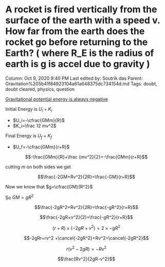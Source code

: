 # A rocket is fired vertically from the surface of the earth with a speed v. How far from the earth does the rocket go before returning to the Earth? ( where R_E is the radius of earth is g is accel due to gravity )

Column: Oct 9, 2020 9:40 PM
Last edited by: Soutrik das
Parent: Gravitation%205b41f84923104a61a648375dc734154d.md
Tags: doubt, doubt cleared, physics, question

[Gravitational potential energy is always negative](https://www.notion.so/soutrik/Gravitation-5b41f84923104a61a648375dc734154d#c4efdf167c3946e0a4db2805ad02c852)

Initial Energy is $U_i+K_i$ 

- $U_i=-\cfrac{GMm}{R}$
- $K_i=\frac 12 mv^2$

Final Energy is $U_f+K_f$ 

- $U_f=-\cfrac{GMm}{r+R}$

$$-\frac{GMm}{R}+\frac {mv^2}{2}=-\frac{GMm}{r+R}$$

cutting $m$ on both sides we get 

$$\frac{-2GM+Rv^2}{2R}=\frac{-GM}{r+R}$$

Now we know that $g=\cfrac{GM}{R^2}$ 

So $GM=gR^2$ 

$$\frac{-2gR^2+Rv^2}{2R}=\frac{-gR^2}{r+R}$$

$$\frac{-2gR+v^2}{2}=\frac{-gR^2}{r+R}$$

$$({r+R}) \times ({-2gR+v^2})={2\times -gR^2}$$

$$-2gRr+rv^2 +\cancel{-2gR^2}+Rv^2=\cancel{-2gR^2}$$

$$r(v^2-2gR)=-Rv^2$$

$$\frac{Rv^2}{2gR-v^2}$$